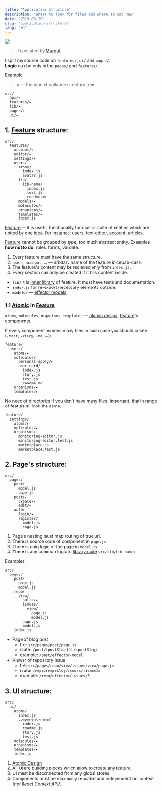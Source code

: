 ```yaml
---
title: "Application structure"
description: "Where to look for files and where to put new"
date: "2019-08-20"
slug: "application-structure"
lang: "en"
---
```


[![](https://img.shields.io/badge/feature/slices-0.1-orange)](https://featureslices.dev/v0.1)

> Translated by [Murgut]

I split my source code on `features/`, `ui/` and `pages/`.<br/>
**Logic** can be only in the `pages/` and `features/`.

<!-- cut -->

Example:

> ▸ — the icon of collapse directory tree

    src/
      api/▸
      features/▸
      lib/▸
      pages/▸
      ui/▸

## 1. [Feature] structure:

    src/
      features/
        account/▸
        editor/▸
        settings/▸
        users/
          atoms/
            index.js
            avatar.js
          lib/
            lib-name/
              index.js
              test.js
              readme.md
          models/▸
          molecules/▸
          organisms/▸
          templates/▸
          index.js

[Feature] — it is useful functionality for user or suite of entities which are united by one idea. For instance: users, text-editor, account, articles.

[Feature] cannot be grouped by type, too much abstract entity. Examples **how not to do**: roles, forms, validate.

1. Every feature must have the same structure.
2. `users`, `account`, ... — arbitary name of the feature in cebab-case.
3. The feature's content may be recieved only from `index.js`.
4. Every section can only be created if it has content inside.

- `lib/` it is [inner library] of feature. It must have tests and documentation.
- `index.js` for re-export necessary elements outside.
- `models/` — [effector models].

### 1.1 [Atomic] in [Feature]

`atoms`, `molecules`, `organisms`, `templates` — [atomic design], [feature]'s components.

If every component asumes many files in such case you should create (`.test`, `.story`, `.md`, ...):

    feature/
      users/
        atoms/▸
        molecules/
          personal-apply/▸
          user-card/
            index.js
            story.js
            test.js
            readme.md
        organisms/▸
        templates/▸

No need of directories if you don't have many files. Important, that in range of feature all look the same.

    feature/
      settings/
        atoms/▸
        molecules/▸
        organisms/
          monitoring-editor.js
          monitoring-editor.test.js
          marketplace.js
          marketplace.test.js

## 2. Page's structure:

    src/
      pages/
        post/
          model.js
          page.js
        posts/
          create/▸
          edit/▸
        auth/
          login/▸
          register/
            model.js
            page.js

1. Page's nesting must map routing of true url.
2. There is source code of component in `page.js`
3. There is uniq logic of the page in `model.js`
4. There is any common logic in [library code] `src/lib/lib-name/`

Examples:

```
src/
  pages/
    post/
      page.js
      model.js
    repo/
      view/
        pulls/▸
        issues/
          view/
            page.js
            model.js
        page.js
        model.js
    index.js
```

- Page of blog post
  - file: `src/pages/post/page.js`
  - route: `/post/:postSlug` (or `/:postSlug`)
  - example: `/post/effector-model`
- Viewer of repository issue
  - file: `src/pages/repo/view/issues/view/page.js`
  - route: `/repo/:repoSlug/issues/:issueId`
  - example: `/repo/effector/issues/5`

## 3. UI structure:

    src/
      ui/
        atoms/
          index.js
          component-name/
            index.js
            readme.js
            story.js
            test.js
        molecules/▸
        organisms/▸
        templates/▸
        index.js

1. [Atomic Design]
2. All UI are building blocks which allow to create any feature.
3. UI must be disconnected from any global stores.
4. Components must be maximally reusable and independent on context _(not React Context API)_.

[atomic design]: http://atomicdesign.bradfrost.com
[atomic]: http://atomicdesign.bradfrost.com
[feature]: https://t.me/feature_slices
[feature]: https://t.me/feature_slices
[feature]: https://t.me/feature_slices
[library code]: /ru/why-utils-and-helpers-is-a-dump
[inner library]: /ru/why-utils-and-helpers-is-a-dump
[effector models]: /ru/effector-model-structure.ru.md
[murgut]: https://t.me/murgut

